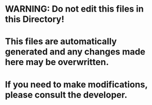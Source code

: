 # WARNING: Do not edit this files in this Directory!
# This files are automatically generated and any changes made here may be overwritten.
# If you need to make modifications, please consult the developer.